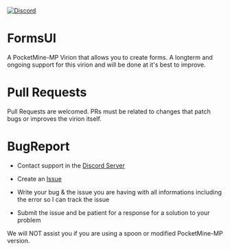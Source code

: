 [![Discord](https://img.shields.io/discord/837701868649709568.svg?label=&logo=discord&logoColor=ffffff&color=7389D8&labelColor=6A7EC2)](https://discord.gg/jWFB56RqUN) 

# FormsUI
A PocketMine-MP Virion that allows you to create forms. A longterm and ongoing support for this virion and will be done at it's best to improve.

# Pull Requests
Pull Requests are welcomed. PRs must be related to changes that patch bugs or improves the virion itself.

# BugReport

- Contact support in the [Discord Server](https://discord.gg/jWFB56RqUN)

- Create an [Issue](https://github.com/Vecnavium/FormsUI/issues/new)

- Write your bug & the issue you are having with all informations including the error so I can track the issue

- Submit the issue and be patient for a response for a solution to your problem
 
We will NOT assist you if you are using a spoon or modified PocketMine-MP version.
